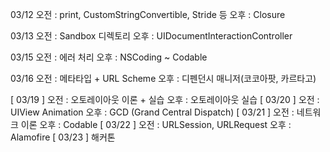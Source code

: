 03/12
오전 : print, CustomStringConvertible, Stride 등
오후 : Closure

03/13
오전 : Sandbox 디렉토리
오후 : UIDocumentInteractionController

03/15
오전 : 에러 처리
오후 : NSCoding ~ Codable

03/16
오전 : 메타타입 + URL Scheme
오후 : 디펜던시 매니저(코코아팟, 카르타고)

[ 03/19 ]
오전 : 오토레이아웃 이론 + 실습
오후 : 오토레이아웃 실습
[ 03/20 ]
오전 : UIView Animation
오후 : GCD (Grand Central Dispatch)
[ 03/21 ]
오전 : 네트워크 이론
오후 : Codable
[ 03/22 ]
오전 : URLSession, URLRequest
오후 : Alamofire
[ 03/23 ]
해커톤